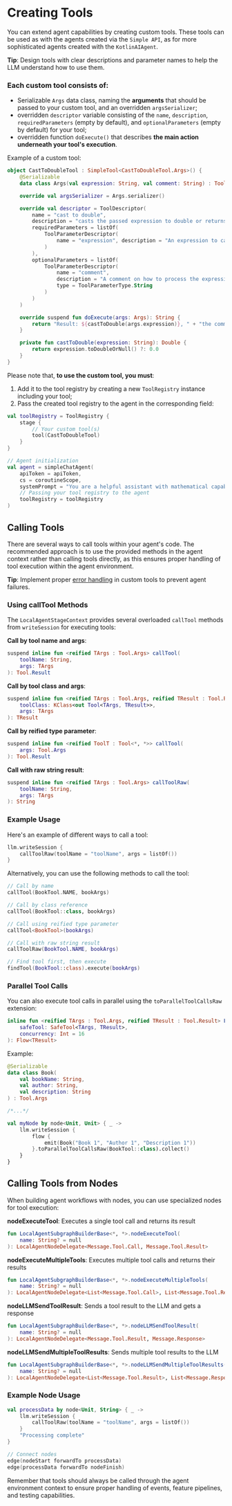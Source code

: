 # Creating Tools

You can extend agent capabilities by creating custom tools. These tools can be used as with the agents created via the
`Simple API`, as for more sophisticated agents created with the `KotlinAIAgent`.

**Tip**: Design tools with clear descriptions and parameter names to help the LLM understand how to use them.

### Each custom tool consists of:

- Serializable `Args` data class, naming the **arguments** that should be passed to your custom tool, and an overridden
  `argsSerializer`;
- overridden `descriptor` variable consisting of the `name`, `description`, `requiredParameters` (empty by default), and
  `optionalParameters` (empty by default) for your tool;
- overridden function `doExecute()` that describes **the main action underneath your tool's execution**.

Example of a custom tool:

<!--- INCLUDE
import ai.grazie.code.agents.core.tools.SimpleTool
import ai.grazie.code.agents.core.tools.Tool
import ai.grazie.code.agents.core.tools.ToolDescriptor
import ai.grazie.code.agents.core.tools.ToolParameterDescriptor
import ai.grazie.code.agents.core.tools.ToolParameterType
import kotlinx.serialization.Serializable
-->
```kotlin
object CastToDoubleTool : SimpleTool<CastToDoubleTool.Args>() {
    @Serializable
    data class Args(val expression: String, val comment: String) : Tool.Args

    override val argsSerializer = Args.serializer()

    override val descriptor = ToolDescriptor(
        name = "cast to double",
        description = "casts the passed expression to double or returns 0.0 if the expression is not castable",
        requiredParameters = listOf(
            ToolParameterDescriptor(
                name = "expression", description = "An expression to case to double", type = ToolParameterType.String
            )
        ),
        optionalParameters = listOf(
            ToolParameterDescriptor(
                name = "comment",
                description = "A comment on how to process the expression",
                type = ToolParameterType.String
            )
        )
    )

    override suspend fun doExecute(args: Args): String {
        return "Result: ${castToDouble(args.expression)}, " + "the comment was: ${args.comment}"
    }

    private fun castToDouble(expression: String): Double {
        return expression.toDoubleOrNull() ?: 0.0
    }
}
```
<!--- KNIT example-custom-tool-01.kt -->

Please note that, **to use the custom tool, you must**:

1. Add it to the tool registry by creating a new `ToolRegistry` instance including your tool;
2. Pass the created tool registry to the agent in the corresponding field:

```kotlin
val toolRegistry = ToolRegistry {
    stage {
        // Your custom tool(s)
        tool(CastToDoubleTool)
    }
}

// Agent initialization
val agent = simpleChatAgent(
    apiToken = apiToken,
    cs = coroutineScope,
    systemPrompt = "You are a helpful assistant with mathematical capabilities.",
    // Passing your tool registry to the agent
    toolRegistry = toolRegistry
)
```

## Calling Tools

There are several ways to call tools within your agent's code. The recommended approach is to use the provided methods
in the agent context rather than calling tools directly, as this ensures proper handling of tool execution within the
agent environment.

**Tip**: Implement proper [error handling](eventHandler.md) in custom tools to prevent agent failures.

### Using callTool Methods

The `LocalAgentStageContext` provides several overloaded `callTool` methods from `writeSession` for executing tools:

**Call by tool name and args**:

```kotlin
suspend inline fun <reified TArgs : Tool.Args> callTool(
    toolName: String,
    args: TArgs
): Tool.Result
```

**Call by tool class and args**:

```kotlin
suspend inline fun <reified TArgs : Tool.Args, reified TResult : Tool.Result> callTool(
    toolClass: KClass<out Tool<TArgs, TResult>>,
    args: TArgs
): TResult
```

**Call by reified type parameter**:

```kotlin
suspend inline fun <reified ToolT : Tool<*, *>> callTool(
    args: Tool.Args
): Tool.Result
```

**Call with raw string result**:

```kotlin
suspend inline fun <reified TArgs : Tool.Args> callToolRaw(
    toolName: String,
    args: TArgs
): String
```

### Example Usage

Here's an example of different ways to call a tool:

```kotlin
llm.writeSession {
    callToolRaw(toolName = "toolName", args = listOf())
}
```

Alternatively, you can use the following methods to call the tool:

```kotlin
// Call by name
callTool(BookTool.NAME, bookArgs)

// Call by class reference
callTool(BookTool::class, bookArgs)

// Call using reified type parameter
callTool<BookTool>(bookArgs)

// Call with raw string result
callToolRaw(BookTool.NAME, bookArgs)

// Find tool first, then execute
findTool(BookTool::class).execute(bookArgs)
```

### Parallel Tool Calls

You can also execute tool calls in parallel using the `toParallelToolCallsRaw` extension:

```kotlin
inline fun <reified TArgs : Tool.Args, reified TResult : Tool.Result> Flow<TArgs>.toParallelToolCalls(
    safeTool: SafeTool<TArgs, TResult>,
    concurrency: Int = 16
): Flow<TResult>
```

Example:

```kotlin
@Serializable
data class Book(
    val bookName: String,
    val author: String,
    val description: String
) : Tool.Args

/*...*/

val myNode by node<Unit, Unit> { _ ->
    llm.writeSession {
        flow {
            emit(Book("Book 1", "Author 1", "Description 1"))
        }.toParallelToolCallsRaw(BookTool::class).collect()
    }
}
```

## Calling Tools from Nodes

When building agent workflows with nodes, you can use specialized nodes for tool execution:

**nodeExecuteTool**: Executes a single tool call and returns its result

```kotlin
fun LocalAgentSubgraphBuilderBase<*, *>.nodeExecuteTool(
    name: String? = null
): LocalAgentNodeDelegate<Message.Tool.Call, Message.Tool.Result>
```

**nodeExecuteMultipleTools**: Executes multiple tool calls and returns their results

```kotlin
fun LocalAgentSubgraphBuilderBase<*, *>.nodeExecuteMultipleTools(
    name: String? = null
): LocalAgentNodeDelegate<List<Message.Tool.Call>, List<Message.Tool.Result>>
```

**nodeLLMSendToolResult**: Sends a tool result to the LLM and gets a response

```kotlin
fun LocalAgentSubgraphBuilderBase<*, *>.nodeLLMSendToolResult(
    name: String? = null
): LocalAgentNodeDelegate<Message.Tool.Result, Message.Response>
```

**nodeLLMSendMultipleToolResults**: Sends multiple tool results to the LLM

```kotlin
fun LocalAgentSubgraphBuilderBase<*, *>.nodeLLMSendMultipleToolResults(
    name: String? = null
): LocalAgentNodeDelegate<List<Message.Tool.Result>, List<Message.Response>>
```

### Example Node Usage

```kotlin
val processData by node<Unit, String> { _ ->
    llm.writeSession {
        callToolRaw(toolName = "toolName", args = listOf())
    }
    "Processing complete"
}

// Connect nodes
edge(nodeStart forwardTo processData)
edge(processData forwardTo nodeFinish)
```

Remember that tools should always be called through the agent environment context to ensure proper handling of events,
feature pipelines, and testing capabilities.
